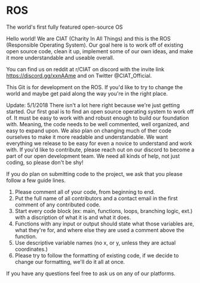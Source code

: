 # ROS
The world's first fully featured open-source OS

Hello world! We are CIAT (Charity In All Things) and this is the ROS (Responsible Operating System). Our goal here is to work off of existing open source code, clean it up, implement some of our own ideas, and make it more understandable and useable overall.

You can find us on reddit at r/CIAT on discord with the invite link https://discord.gg/xxnAAme and on Twitter @CIAT_Official.

This Git is for development on the ROS. If you'd like to try to change the world and maybe get paid along the way you're in the right place.

Update: 5/1/2018
There isn't a lot here right because we're just getting started. Our first goal is to find an open source operating system to work off of. It must be easy to work with and robust enough to build our foundation with. Meaning, the code needs to be well commented, well organized, and easy to expand upon. We also plan on changing much of ther code ourselves to make it more readable and understandable. We want everything we release to be easy for even a novice to understand and work with. If you'd like to contribute, please reach out on our discord to become a part of our open development team. We need all kinds of help, not just coding, so please don't be shy!

If you do plan on submitting code to the project, we ask that you please follow a few guide lines.

1. Please comment all of your code, from beginning to end.
2. Put the full name of all contributors and a contact email in the first comment of any contributed code.
3. Start every code block (ex: main, functions, loops, branching logic, ext.) with a discription of what it is and what it does.
4. Functions with any input or output should state what those variables are, what they're for, and where else they are used a comment above the function.
5. Use descriptive variable names (no x, or y, unless they are actual coordinates.)
6. Please try to follow the formatting of existing code, if we decide to change our formatting, we'll do it all at once.

If you have any questions feel free to ask us on any of our platforms.
